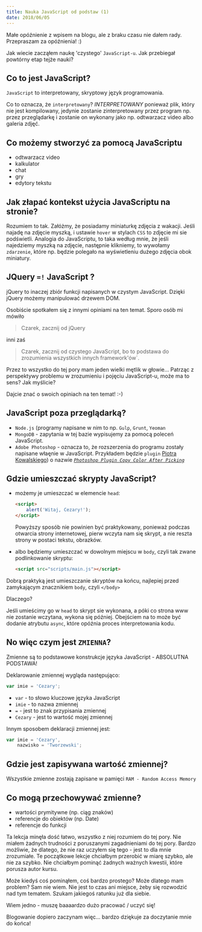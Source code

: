 ```yaml
---
title: Nauka JavaScript od podstaw (1)
date: 2018/06/05
---
```


Małe opóźnienie z wpisem na blogu, ale z braku czasu nie dałem rady.
Przepraszam za opóźnienia! :)

Jak wiecie zacząłem naukę 'czystego' `JavaScript-u`. Jak przebiegał
powtórny etap tejże nauki?

## Co to jest JavaScript?

`JavaScript` to interpretowany, skryptowy język programowania.

Co to oznacza, że `interpretowany`? _INTERPRETOWANY_ ponieważ plik,
który nie jest kompilowany, jedynie zostanie  zinterpretowany przez
program np. przez przeglądarkę i zostanie on wykonany jako np. odtwarzacz
video albo galeria zdjęć.

## Co możemy stworzyć za pomocą JavaScriptu

* odtwarzacz video
* kalkulator
* chat
* gry
* edytory tekstu

## Jak złapać kontekst użycia JavaScriptu na stronie?

Rozumiem to tak. Załóżmy, że posiadamy miniaturkę zdjęcia z wakacji.
Jeśli najadę na zdjęcie myszką, i ustawie `hover` w stylach `CSS` to
zdjęcie mi sie podświetli. Analogia do JavaScriptu, to taka według mnie,
że jeśli najedziemy myszką na zdjęcie, następnie klikniemy, to wywołamy
`zdarzenie`, które np. będzie polegało na wyświetleniu dużego zdjęcia
obok miniatury.

## JQuery `=!` JavaScript ?

jQuery to inaczej zbiór funkcji napisanych w czystym JavaScript. Dzięki
jQuery możemy manipulować drzewem DOM.

Osobiście spotkałem się z innymi opiniami na ten temat. Sporo osób mi
mówiło

> Czarek, zacznij od jQuery

 inni zaś
 > Czarek, zacznij od czystego
JavaScript, bo to podstawa do zrozumienia wszystkich innych framework'ów`.

Przez to wszystko do tej pory mam jeden wielki mętlik w głowie...
Patrząc z perspektywy problemu w zrozumieniu i pojęciu JavaScript-u,
może ma to sens? Jak myślicie?

Dajcie znać o swoich opiniach na ten temat! :-)

## JavaScript poza przeglądarką?

* `Node.js` (programy napisane w nim to np. `Gulp`, `Grunt`, `Yeoman`
* `MongoDB` - zapytania w tej bazie wypisujemy za pomocą poleceń JavaScript.
* `Adobe Photoshop` - oznacza to, że rozszerzenia do programu zostały
    napisane właęnie w JavaScript. Przykładem będzie `plugin`
    [Piotra Kowalskiego][piecioshka]) o nazwie
    [*`Photoshop Plugin Copy Color After Picking`*][plugin]

## Gdzie umieszczać skrypty JavaScript?

* możemy je umieszczać w elemencie `head`:

    ```html
    <script>
        alert('Witaj, Cezary!');
    </script>
    ```

    Powyższy sposób nie powinien być praktykowany, ponieważ podczas otwarcia
    strony internetowej, pierw wczyta nam się skrypt, a nie reszta strony w
    postaci tekstu, obrazków.

* albo będziemy umieszczać w dowolnym miejscu w `body`, czyli tak zwane
    podlinkowanie skryptu:

    ```html
    <script src="scripts/main.js"></script>
    ```

Dobrą praktyką jest umieszczanie skryptów na końcu, najlepiej przed
zamykającym znacznikiem `body`, czyli `</body>`

Dlaczego?

Jeśli umieścimy go w `head` to skrypt sie wykonana, a póki co strona www
nie zostanie wczytana, wykona się później. Obejściem na to może być
dodanie atrybutu `async`, które opóźnia proces interpretowania kodu.

## No więc czym jest `ZMIENNA`?

Zmienne są to podstawowe konstrukcje języka JavaScript - ABSOLUTNA PODSTAWA!

Deklarowanie zmiennej wygląda następująco:

```js
var imie = 'Cezary';
```

* `var` - to słowo kluczowe języka JavaScript
* `imie` - to nazwa zmiennej
* `=` - jest to znak przypisania zmiennej
* `Cezary` - jest to wartość mojej zmiennej

Innym sposobem deklaracji zmiennej jest:

```js
var imie = 'Cezary',
    nazwisko = 'Tworzewski';
```

## Gdzie jest zapisywana wartość zmiennej?

Wszystkie zmienne zostają zapisane w pamięci `RAM - Random Access Memory`

## Co mogą przechowywać zmienne?

* wartości prymitywne (np. ciąg znaków)
* referencje do obiektów (np. Date)
* referencje do funkcji

Ta lekcja minęła dość łatwo, wszystko z niej rozumiem do tej pory.
Nie miałem żadnych trudności z poruszanymi zagadnieniami do tej pory.
Bardzo możliwie, że dlatego, że nie raz uczyłem się tego - jest to dla
mnie zrozumiałe.
Te początkowe lekcje chciałbym przerobić w miarę szybko, ale nie za szybko.
Nie chciałbym pominąć żadnych ważnych kwestii, które porusza autor kursu.

Może kiedyś coś pominąłem, coś bardzo prostego? Może dlatego mam problem?
Sam nie wiem. Nie jest to czas ani miejsce, żeby się rozwodzić nad tym
tematem. Szukam jakiegoś ratunku już dla siebie.

Wiem jedno - muszę baaaardzo dużo pracować / uczyć się!

Blogowanie dopiero zaczynam więc... bardzo dziękuje za doczytanie mnie do końca!

[piecioshka]: https://twitter.com/piecioshka
[plugin]: https://github.com/piecioshka/photoshop-plugin-copy-color-after-picking